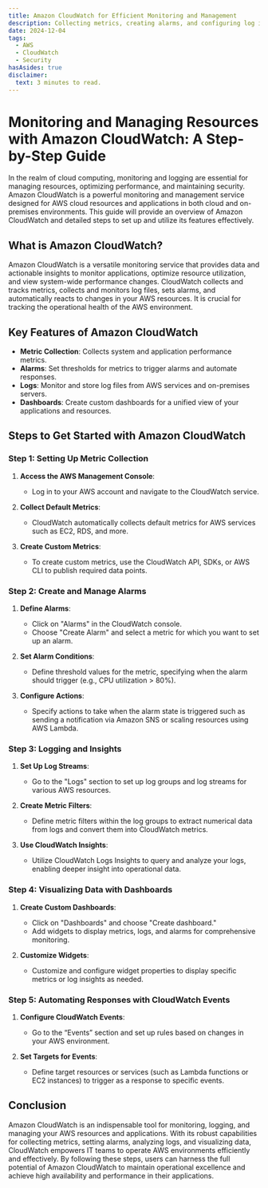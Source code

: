 ```yaml
---
title: Amazon CloudWatch for Efficient Monitoring and Management
description: Collecting metrics, creating alarms, and configuring log insights. Additionally, the post discusses how to visualize data using custom dashboards and automate responses with CloudWatch Events. Ideal for IT professionals looking to enhance operational monitoring and management, this guide helps leverage CloudWatch's features for optimized resource utilization and improved system performance.
date: 2024-12-04
tags:
  - AWS
  - CloudWatch
  - Security
hasAsides: true
disclaimer:
  text: 3 minutes to read.
---
```


# Monitoring and Managing Resources with Amazon CloudWatch: A Step-by-Step Guide

In the realm of cloud computing, monitoring and logging are essential for managing resources, optimizing performance, and maintaining security. Amazon CloudWatch is a powerful monitoring and management service designed for AWS cloud resources and applications in both cloud and on-premises environments. This guide will provide an overview of Amazon CloudWatch and detailed steps to set up and utilize its features effectively.

## What is Amazon CloudWatch?

Amazon CloudWatch is a versatile monitoring service that provides data and actionable insights to monitor applications, optimize resource utilization, and view system-wide performance changes. CloudWatch collects and tracks metrics, collects and monitors log files, sets alarms, and automatically reacts to changes in your AWS resources. It is crucial for tracking the operational health of the AWS environment.

## Key Features of Amazon CloudWatch

- **Metric Collection**: Collects system and application performance metrics.
- **Alarms**: Set thresholds for metrics to trigger alarms and automate responses.
- **Logs**: Monitor and store log files from AWS services and on-premises servers.
- **Dashboards**: Create custom dashboards for a unified view of your applications and resources.

## Steps to Get Started with Amazon CloudWatch

### Step 1: Setting Up Metric Collection

1. **Access the AWS Management Console**:

   - Log in to your AWS account and navigate to the CloudWatch service.

2. **Collect Default Metrics**:

   - CloudWatch automatically collects default metrics for AWS services such as EC2, RDS, and more.

3. **Create Custom Metrics**:
   - To create custom metrics, use the CloudWatch API, SDKs, or AWS CLI to publish required data points.

### Step 2: Create and Manage Alarms

1. **Define Alarms**:

   - Click on "Alarms" in the CloudWatch console.
   - Choose "Create Alarm" and select a metric for which you want to set up an alarm.

2. **Set Alarm Conditions**:

   - Define threshold values for the metric, specifying when the alarm should trigger (e.g., CPU utilization > 80%).

3. **Configure Actions**:
   - Specify actions to take when the alarm state is triggered such as sending a notification via Amazon SNS or scaling resources using AWS Lambda.

### Step 3: Logging and Insights

1. **Set Up Log Streams**:

   - Go to the "Logs" section to set up log groups and log streams for various AWS resources.

2. **Create Metric Filters**:

   - Define metric filters within the log groups to extract numerical data from logs and convert them into CloudWatch metrics.

3. **Use CloudWatch Insights**:
   - Utilize CloudWatch Logs Insights to query and analyze your logs, enabling deeper insight into operational data.

### Step 4: Visualizing Data with Dashboards

1. **Create Custom Dashboards**:

   - Click on "Dashboards" and choose "Create dashboard."
   - Add widgets to display metrics, logs, and alarms for comprehensive monitoring.

2. **Customize Widgets**:
   - Customize and configure widget properties to display specific metrics or log insights as needed.

### Step 5: Automating Responses with CloudWatch Events

1. **Configure CloudWatch Events**:

   - Go to the “Events” section and set up rules based on changes in your AWS environment.

2. **Set Targets for Events**:
   - Define target resources or services (such as Lambda functions or EC2 instances) to trigger as a response to specific events.

## Conclusion

Amazon CloudWatch is an indispensable tool for monitoring, logging, and managing your AWS resources and applications. With its robust capabilities for collecting metrics, setting alarms, analyzing logs, and visualizing data, CloudWatch empowers IT teams to operate AWS environments efficiently and effectively. By following these steps, users can harness the full potential of Amazon CloudWatch to maintain operational excellence and achieve high availability and performance in their applications.
